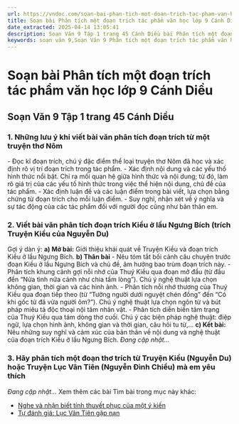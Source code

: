 ```yaml
---
url: https://vndoc.com/soan-bai-phan-tich-mot-doan-trich-tac-pham-van-hoc-lop-9-canh-dieu-326024
title: Soạn bài Phân tích một đoạn trích tác phẩm văn học lớp 9 Cánh Diều - VnDoc.com
date_extracted: 2025-04-14 13:05:41
description: Soạn Văn 9 Tập 1 trang 45 Cánh Diều bài Phân tích một đoạn trích tác phẩm văn học gồm phần trả lời chi tiết, đầy đủ, bám sát các câu hỏi, yêu cầu trong SGK (chỉ có trên VnDoc). Mời các bạn tham khảo.
keywords: soạn văn 9,Soạn Văn 9 Phân tích một đoạn trích tác phẩm văn học,Phân tích một đoạn trích tác phẩm văn học lớp 9,Soạn bài Phân tích một đoạn trích tác phẩm văn học,soạn văn 9 Tập 1 trang 45 Cánh Diều,Phân tích một đoạn trích tác phẩm văn học lớp 9 Cánh Diều,Phân tích một đoạn trích tác phẩm văn học trang 45 lớp 9,văn 9,ngữ văn 9,soạn văn 9 Cánh Diều,soạn văn 9 tập 1,giải văn 9,soạn ngữ văn 9,giải ngữ văn 9,giải sgk ngữ văn 9
---
```


# Soạn bài Phân tích một đoạn trích tác phẩm văn học lớp 9 Cánh Diều
## **Soạn Văn 9 Tập 1 trang 45 Cánh Diều**
### **1\. Những lưu ý khi viết bài văn phân tích đoạn trích từ một truyện thơ Nôm**
\- Đọc kĩ đoạn trích, chú ý đặc điểm thể loại truyện thơ Nôm đã học và xác định rõ vị trí đoạn trích trong tác phẩm.
\- Xác định nội dung và các yếu thố hình thức nổi bật. Chỉ ra mối quan hệ giữa hình thức và nội dung; từ đó, làm rõ giá trị của các yếu tố hình thức trong việc thể hiện nội dung, chủ đề của tác phẩm.
\- Xác định luận đề và các luận điểm trong bài viết, lựa chọn bằng chứng từ đoạn trích cho mỗi luận điểm.
\- Suy nghĩ, nhận xét về ý nghĩa và sự tác động của các tác phẩm đối với người đọc cũng như bản thân em.
### **2\. Viết bài văn phân tích đoạn trích Kiều ở lầu Ngưng Bích \(trích Truyện Kiều của Nguyễn Du\)**
Gợi ý dàn ý:
**a\) Mở bài:** Giới thiệu khái quát về Truyện Kiều và đoạn trích Kiều ở lầu Ngưng Bích.
**b\) Thân bài**
\- Nêu tóm tắt bối cảnh câu chuyện trước đoạn Kiều ở lầu Ngưng Bích và chủ đề, âm hưởng bao trùm đoạn trích này.
\- Phân tích khung cảnh gợi nỗi nhớ của Thuý Kiều qua đoạn mở đầu \(từ đầu đến “Nửa tình nửa cảnh như chia tấm lòng”\). Chú ý nghệ thuật lựa chọn không gian, thời gian và các hình ảnh.
\- Phân tích nỗi nhớ thương của Thuý Kiều qua đoạn tiếp theo \(từ “Tưởng người dưới nguyệt chén đồng” đến “Có khi gốc tử đã vừa người ôm?”\). Chú ý nghệ thuật lựa chọn ngôn từ và bút pháp miêu tả độc thoại nội tâm nhân vật.
\- Phân tích diễn biến tâm trạng của Thuý Kiều qua tám dòng thơ cuối. Chú ý các biện pháp nghệ thuật: điệp ngữ, lựa chọn hình ảnh, không gian và thời gian, câu hỏi tu từ,…
**c\) Kết bài:** Nêu những suy nghĩ và cảm xúc của bản thân về nội dung và nghệ thuật của đoạn trích Kiều ở lầu Ngưng Bích.
_Đang cập nhật..._
### **3\. Hãy phân tích một đoạn thơ trích từ Truyện Kiều \(Nguyễn Du\) hoặc Truyện Lục Vân Tiên \(Nguyễn Đình Chiểu\) mà em yêu thích**
 _Đang cập nhật..._
Xem thêm các bài Tìm bài trong mục này khác:
  * [Nghe và nhận biết tính thuyết phục của một ý kiến](</soan-bai-nghe-va-nhan-biet-tinh-thuyet-phuc-cua-mot-y-kien-trang-48-lop-9-canh-dieu-326027>)
  * [Tự đánh giá: Lục Vân Tiên gặp nạn](</soan-bai-tu-danh-gia-luc-van-tien-gap-nan-lop-9-canh-dieu-326163>)

